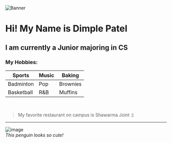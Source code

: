 ![Banner](https://t4.ftcdn.net/jpg/02/83/50/17/360_F_283501723_NR7RwXhzWdNNZ5tjIjdYDK4lcoMFlTJz.jpg)

# Hi! My Name is Dimple Patel

## I am currently a Junior majoring in CS 

### My Hobbies:

| Sports     | Music         | Baking |
| ---------- | ------------- | ------------- |
| Badminton  | Pop  | Brownies |
| Basketball | R&B  | Muffins  |

<br>

> My favorite restaurant on campus is Shawarma Joint :)

***

![image](https://us.123rf.com/450wm/nuevoimg/nuevoimg2306/nuevoimg230603697/205797094-cute-penguin-vector-illustration-cute-cartoon-penguin.jpg?ver=6)
<br>
*This penguin looks so cute!*
